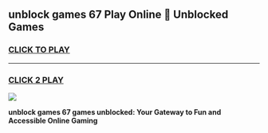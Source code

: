 
## unblock games 67 Play Online 👋 Unblocked Games
<h3>
<a href="https://premium.freeplayer.one?title=unblock_games_67&ref=19F">CLICK TO PLAY</a></h3>
<hr>

<h3>
<a href="https://premium.freeplayer.one?title=unblock_games_67&ref=19F">CLICK 2 PLAY</a>
  
</h3>

<a href="https://premium.freeplayer.one?title=unblock_games_67&ref=19F"><img src="https://clearcache.store/games.png"></a>


**unblock games 67 games unblocked: Your Gateway to Fun and Accessible Online Gaming**
